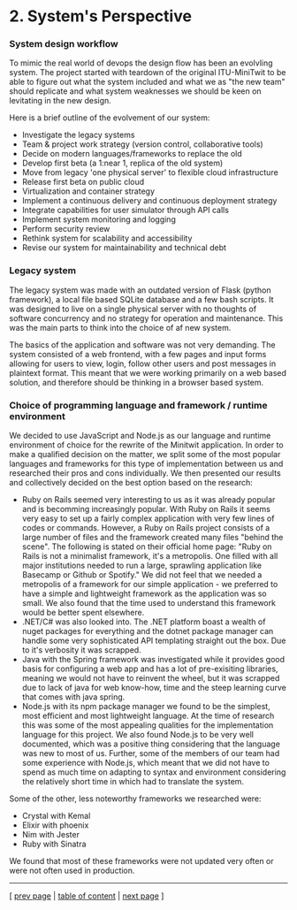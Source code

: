 # 2. System's Perspective

### System design workflow
To mimic the real world of devops the design flow has been an evolvling system. The project started with teardown of the original ITU-MiniTwit to be able to figure out what the system included and what we as "the new team" should replicate and what system weaknesses we should be keen on levitating in the new design.

Here is a brief outline of the evolvement of our system:
- Investigate the legacy systems
- Team & project work strategy (version control, collaborative tools)
- Decide on modern languages/frameworks to replace the old
- Develop first beta (a 1:near 1, replica of the old system)
- Move from legacy 'one physical server' to flexible cloud infrastructure
- Release first beta on public cloud
- Virtualization and container strategy
- Implement a continuous delivery and continuous deployment strategy
- Integrate capabilities for user simulator through API calls
- Implement system monitoring and logging
- Perform security review
- Rethink system for scalability and accessibility
- Revise our system for maintainability and technical debt

### Legacy system
The legacy system was made with an outdated version of Flask (python framework), a local file based SQLite database and a few bash scripts. It was designed to live on a single physical server with no thoughts of software concurrency and no strategy for operation and maintenance. This was the main parts to think into the choice of af new system.

The basics of the application and software was not very demanding. The system consisted of a web frontend, with a few pages and input forms allowing for users to view, login, follow other users and post messages in plaintext format. This meant that we were working primarily on a web based solution, and therefore should be thinking in a browser based system.

### Choice of programming language and framework / runtime environment
We decided to use JavaScript and Node.js as our language and runtime environment of choice for the rewrite of the Minitwit application. In order to make a qualified decision on the matter, we split some of the most popular languages and frameworks for this type of implementation between us and researched their pros and cons individually. We then presented our results and collectively decided on the best option based on the research: 

- Ruby on Rails seemed very interesting to us as it was already popular and is becomming increasingly popular. With Ruby on Rails it seems very easy to set up a fairly complex application with very few lines of codes or commands. However, a Ruby on Rails project consists of a large number of files and the framework created many files "behind the scene". The following is stated on their official home page: "Ruby on Rails is not a minimalist framework, it's a metropolis. One filled with all major institutions needed to run a large, sprawling application like Basecamp or Github or Spotify." We did not feel that we needed a metropolis of a framework for our simple application - we preferred to have a simple and lightweight framework as the application was so small. We also found that the time used to understand this framework would be better spent elsewhere.
- .NET/C# was also looked into. The .NET platform boast a wealth of nuget packages for everything and the dotnet package manager can handle some very sophisticated API templating straight out the box. Due to it's verbosity it was scrapped.
- Java with the Spring framework was investigated while it provides good basis for configuring a web app and has a lot of pre-exisiting libraries, meaning we would not have to reinvent the wheel, but it was scrapped due to lack of java for web know-how, time and the steep learning curve that comes with java spring.
- Node.js with its npm package manager we found to be the simplest, most efficient and most lightweight language. At the time of research this was some of the most appealing qualities for the implementation language for this project. We also found Node.js to be very well documented, which was a positive thing considering that the language was new to most of us. Further, some of the members of our team had some experience with Node.js, which meant that we did not have to spend as much time on adapting to syntax and environment considering the relatively short time in which had to translate the system.

Some of the other, less noteworthy frameworks we researched were:
- Crystal with Kemal
- Elixir with phoenix
- Nim with Jester
- Ruby with Sinatra

We found that most of these frameworks were not updated very often or were not often used in production.

---
[ [prev page](../chapters/100_preface_and_introduction.md) | [table of content](../table_of_content.md) | [next page](../chapters/201_design_and_architecture.md) ]
